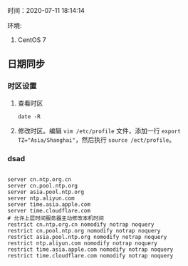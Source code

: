 时间：2020-07-11 18:14:14

环境:

1. CentOS 7

## 日期同步

### 时区设置 

1. 查看时区

    ```shell
    date -R
    ```
2. 修改时区。编辑 `vim /etc/profile` 文件，添加一行 `export TZ="Asia/Shanghai"`，然后执行 `source /ect/profile`。

###  dsad


```shell

server cn.ntp.org.cn
server cn.pool.ntp.org
server asia.pool.ntp.org
server ntp.aliyun.com
server time.asia.apple.com
server time.cloudflare.com
# 允许上层时间服务器主动修改本机时间
restrict cn.ntp.org.cn nomodify notrap noquery
restrict cn.pool.ntp.org nomodify notrap noquery
restrict asia.pool.ntp.org nomodify notrap noquery
restrict ntp.aliyun.com nomodify notrap noquery
restrict time.asia.apple.com nomodify notrap noquery
restrict time.cloudflare.com nomodify notrap noquery

```


